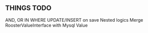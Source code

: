 
## THINGS TODO

AND, OR IN WHERE
UPDATE/INSERT on save
Nested logics
Merge RoosterValueInterface with Mysql Value
